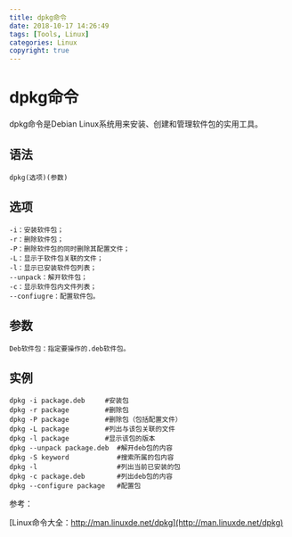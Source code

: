 ```yaml
---
title: dpkg命令
date: 2018-10-17 14:26:49
tags: [Tools, Linux]
categories: Linux
copyright: true
---
```


# dpkg命令

dpkg命令是Debian Linux系统用来安装、创建和管理软件包的实用工具。

## 语法
```
dpkg(选项)(参数)
```

## 选项

```
-i：安装软件包；
-r：删除软件包；
-P：删除软件包的同时删除其配置文件；
-L：显示于软件包关联的文件；
-l：显示已安装软件包列表；
--unpack：解开软件包；
-c：显示软件包内文件列表；
--confiugre：配置软件包。

```
<!--more-->

## 参数

```
Deb软件包：指定要操作的.deb软件包。
```

## 实例
```
dpkg -i package.deb     #安装包
dpkg -r package         #删除包
dpkg -P package         #删除包（包括配置文件）
dpkg -L package         #列出与该包关联的文件
dpkg -l package         #显示该包的版本
dpkg --unpack package.deb  #解开deb包的内容
dpkg -S keyword            #搜索所属的包内容
dpkg -l                    #列出当前已安装的包
dpkg -c package.deb        #列出deb包的内容
dpkg --configure package   #配置包
```

参考：

[Linux命令大全：http://man.linuxde.net/dpkg](http://man.linuxde.net/dpkg)